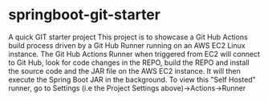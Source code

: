 # springboot-git-starter
A quick GIT starter project
This project is to showcase a Git Hub Actions build process driven by a Git Hub Runner running on an AWS EC2 Linux instance. 
The Git Hub Actions Runner when triggered from EC2 will connect to Git Hub, look for code changes in the REPO, build the REPO and install the source
code and the JAR file on the AWS EC2 instance.
It will then execute the Spring Boot JAR in the background.
To view this "Self Hosted" runner, go to Settings (i.e the Project Settings above)->Actions->Runner
